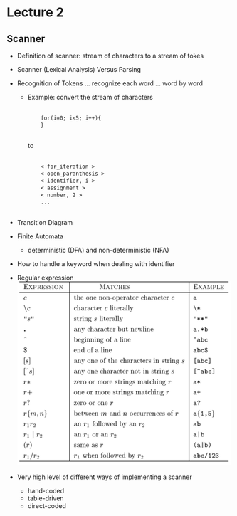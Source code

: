 # Lecture 2

## Scanner

- Definition of scanner: stream of characters to a stream of tokes
- Scanner (Lexical Analysis) Versus Parsing
- Recognition of Tokens ... recognize each word ... word by word  
  - Example:
    convert the stream of characters
    <section>
      <pre><code data-trim data-noescape>
        for(i=0; i<5; i++){
        }
      </code></pre>
    </section>
    to
    <section>
      <pre><code data-trim data-noescape>
        < for_iteration >
        < open_paranthesis >
        < identifier, i >
        < assignment >
        < number, 2 >
        ...
      </code></pre>
    </section>
- Transition Diagram

- Finite Automata
  - deterministic (DFA) and non-deterministic (NFA)
- How to handle a keyword when dealing with identifier
- Regular expression
  ![Table](RegExp.jpeg)
- Very high level of different ways of implementing a scanner
  - hand-coded
  - table-driven
  - direct-coded


<!-- - **Exercise**

- Input Buffering
- Regular Expressions
  - Exercise: Exercise 3.3.2 : Describe the languages denoted by the following regular expressions
- Recognition of Tokens
  - Transition Diagram
- Finite Automata
  - DFA and NFA
  - NFA to DFA
  - Regular Expression to NFA
  - Regular Expression directly to DFA
 -->




  <section>
    <pre><code data-trim data-noescape>
    </code></pre>
  </section>
